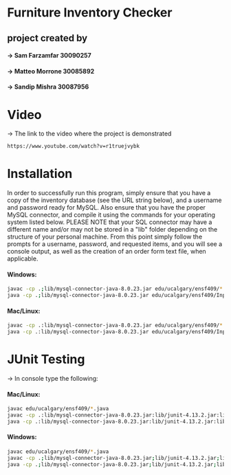 # Furniture Inventory Checker
## project created by
#### -> Sam Farzamfar 30090257
#### -> Matteo Morrone 30085892
#### -> Sandip Mishra 30087956

# Video
-> The link to the video where the project is demonstrated
```bash
https://www.youtube.com/watch?v=r1truejvybk
```

# Installation

In order to successfully run this program, simply ensure that you have a copy 
of the inventory database (see the URL string below), and a username and password 
ready for MySQL.  Also ensure that you have the proper MySQL connector, and compile it using the commands for your operating system listed below. PLEASE NOTE that your SQL connector may have a different name and/or may not be stored in a "lib" folder depending on the structure of your personal machine.  From this point simply follow the prompts for a username, password, and requested items, and you will see a console output, as well as the creation of an order form text file, when applicable.

#### Windows:
```bash
javac -cp .;lib/mysql-connector-java-8.0.23.jar edu/ucalgary/ensf409/*.java
java -cp .;lib/mysql-connector-java-8.0.23.jar edu/ucalgary/ensf409/Input
```
#### Mac/Linux:
```bash
javac -cp .:lib/mysql-connector-java-8.0.23.jar edu/ucalgary/ensf409/*.java
java -cp .:lib/mysql-connector-java-8.0.23.jar edu/ucalgary/ensf409/Input
```

# JUnit Testing

-> In console type the following:

#### Mac/Linux:
```bash
javac edu/ucalgary/ensf409/*.java 
javac -cp .:lib/mysql-connector-java-8.0.23.jar:lib/junit-4.13.2.jar:lib/hamcrest-core-1.3.jar JUnit/FPTest.java
java -cp .:lib/mysql-connector-java-8.0.23.jar:lib/junit-4.13.2.jar:lib/hamcrest-core-1.3.jar org.junit.runner.JUnitCore JUnit.FPTest
```
#### Windows:
```bash
javac edu/ucalgary/ensf409/*.java 
javac -cp .;lib/mysql-connector-java-8.0.23.jar;lib/junit-4.13.2.jar;lib/hamcrest-core-1.3.jar JUnit/FPTest.java
java -cp .;lib/mysql-connector-java-8.0.23.jar;lib/junit-4.13.2.jar;lib/hamcrest-core-1.3.jar org.junit.runner.JUnitCore JUnit.FPTest
```